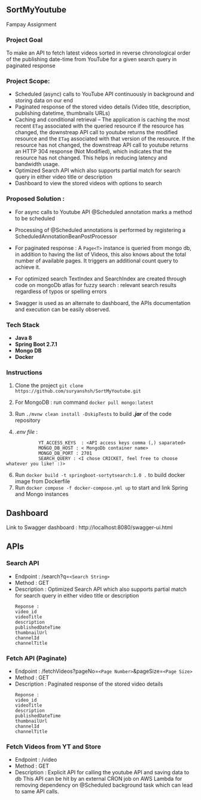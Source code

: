 ## SortMyYoutube
Fampay Assignment

### Project Goal
To make an API to fetch latest videos sorted in reverse chronological order of the publishing date-time from YouTube for a given search query in paginated response

  

### Project Scope:
- Scheduled (async) calls to YouTube API continuously in background and storing data on our end
- Paginated response of the stored video details (Video title, description, publishing datetime, thumbnails URLs)
- Caching and conditional retrieval – The application is caching the most recent `ETag` associated with the queried resource if the resource has changed, the downstreap API call to youtube returns the modified resource and the `ETag` associated with that version of the resource. If the resource has not changed, the downstreap API call to youtube returns an HTTP 304 response (Not Modified), which indicates that the resource has not changed. This helps in reducing latency and bandwidth usage.
- Optimized Search API which also supports partial match for search query in either video title or description
- Dashboard to view the stored videos with options to search

### Proposed Solution :
- For async calls to Youtube API @Scheduled annotation marks a method to be scheduled 
- Processing of @Scheduled annotations is performed by registering a ScheduledAnnotationBeanPostProcessor

- For paginated response : A `Page<T>` instance is queried from mongo db, in addition to having the list of Videos, this also knows about the total number of available pages. It triggers an additional count query to achieve it.

- For optimized search TextIndex and SearchIndex are created through code on mongoDb atlas for fuzzy search  : relevant search results regardless of typos or spelling errors

- Swagger is used as an alternate to dashboard, the APIs documentation and execution can be easily observed.


### Tech Stack
- **Java 8**
- **Spring Boot 2.7.1**
- **Mongo DB**
- **Docker**

### Instructions
1. Clone the project
`git clone https://github.com/suryanshsh/SortMyYoutube.git`
2. For MongoDB : run command
`docker pull mongo:latest`

4. Run ```./mvnw clean install -DskipTests``` to build ***.jar*** of the code repository 
5. *.env file* :

```
			YT_ACCESS_KEYS  : <API access keys comma (,) saparated>
			MONGO_DB_HOST : < MongoDb container name>
			MONGO_DB_PORT : 2701
			SEARCH_QUERY : <I chose CRICKET, feel free to choose whatever you like! :)>

```
6. Run `docker build -t springboot-sortytsearch:1.0 .` to build docker image from Dockerfile
7. Run  `docker compose -f docker-compose.yml up` to start and link Spring and Mongo instances


## Dashboard 
Link to Swagger dashboard : http://localhost:8080/swagger-ui.html

## APIs
  	
### Search API
- Endpoint : /search?q=`<Search String>`
- Method : GET
- Description : Optimized Search API which also supports partial match for search query in either video title or description
   ```
   Reponse :
   video_id
   videoTitle
   description
   publishedDateTime
   thumbnailUrl
   channelId
   channelTitle
   ```
   
### Fetch API (Paginate)
- Endpoint : /fetchVideos?pageNo=`<Page Number>`&pageSize=`<Page Size>`
- Method : GET
- Description : Paginated response of the stored video details 
   ```
   Reponse :
   video_id
   videoTitle
   description
   publishedDateTime
   thumbnailUrl
   channelId
   channelTitle
   ```
   
  
### Fetch Videos from YT and Store
   - Endpoint : /video
   - Method : GET
   - Description : Explicit API for calling the youtube API and saving data to db
   This API can be hit by an external CRON job on AWS Lambda for removing dependency on @Scheduled background task which can lead to same API calls.
   

